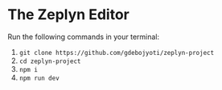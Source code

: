 # The Zeplyn Editor

Run the following commands in your terminal:
1. `git clone https://github.com/gdebojyoti/zeplyn-project`
2. `cd zeplyn-project`
3. `npm i`
4. `npm run dev`